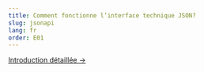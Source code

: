 ```yaml
---
title: Comment fonctionne l’interface technique JSON?
slug: jsonapi
lang: fr
order: E01
---
```


[Introduction détaillée ->](https://pfadi.swiss/fr/publications-telechargements/downloads/detail/159/midata-json-schnittstelle/)
